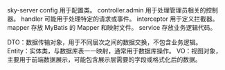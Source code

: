 sky-server
config 用于配置类。
controller.admin 用于处理管理员相关的控制器。
handler 可能用于处理特定的请求或事件。
interceptor 用于定义拦截器。
mapper 存放 MyBatis 的 Mapper 和映射文件。
service 存放业务逻辑代码。

DTO：数据传输对象，用于不同层次之间的数据交换，不包含业务逻辑。
Entity：实体类，与数据库表一一映射，通常用于数据库操作。
VO：视图对象，主要用于前端数据展示，可能包含展示层需要的字段或格式化后的数据。